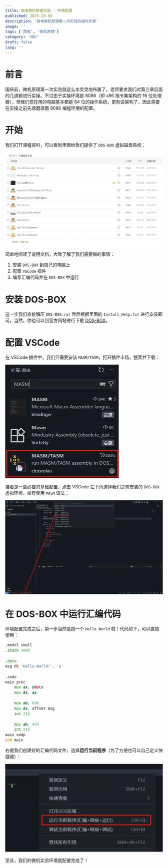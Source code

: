 ```yaml
---
title: 西电微机原理实验 - 环境配置
published: 2025-10-03
description: '西电微机原理第一次实验的操作步骤'
image: ''
tags: ['西电', '微机原理']
category: 'XDU'
draft: false 
lang: ''
---
```


# 前言

国庆前，微机原理第一次实验就这么水灵灵地布置了，老师要求我们对第三章后面的几道题进行实操。不过由于实操环境是 8086（即 x86 指令集架构的 16 位处理器），但我们现在用的电脑基本都是 64 位的操作系统，更别说架构了，因此需要在实操之前先琢磨琢磨 8086 编程环境的配置。

# 开始

我们打开课程资料，可以看到里面给我们提供了 `DOS-BOX` 虚拟磁盘系统：

![](./resource.webp)

简单地阅读了说明文档，大致了解了我们需要做的事情：

1. 安装 `DOS-BOX` 到自己的电脑上
2. 配置 `VSCode` 插件
3. 编写汇编代码并在 `DOS-BOX` 中运行

# 安装 DOS-BOX

这一步我们直接解压 `DOS-BOX.rar` 然后根据里面的 `Install_Help.txt` 进行安装即可。当然，你也可以到官方网站进行下载 [DOS-BOX](https://www.dosbox.com/download.php?main=1)。

# 配置 VSCode

在 VSCode 插件中，我们只需要安装 `MASM/TASM`，打开插件市场，搜索并下载：

![](./plugin.webp)

接着是一些必要的基础配置，点击 VSCode 左下角选择我们之前安装的 `DOS-BOX` 虚拟环境，推荐使用 `MASM` 语法：

![](./env.webp)

# 在 DOS-BOX 中运行汇编代码

环境配置完成之后，第一步当然是跑一个 `Hello World` 啦！代码如下，可以直接使用：

```asm title='hello.asm'
.model small
.stack 100h

.data
msg db 'Hello World!', '$'

.code
main proc
    mov ax, @data
    mov ds, ax

    mov ah, 09h
    mov dx, offset msg
    int 21h

    mov ah, 4ch
    int 21h
main endp
end main
```

右键我们创建好的汇编代码文件，选择**运行当前程序**（为了方便也可以自己定义快捷键）：

![](./run.webp)

至此，我们的微机实验环境就配置完成了！